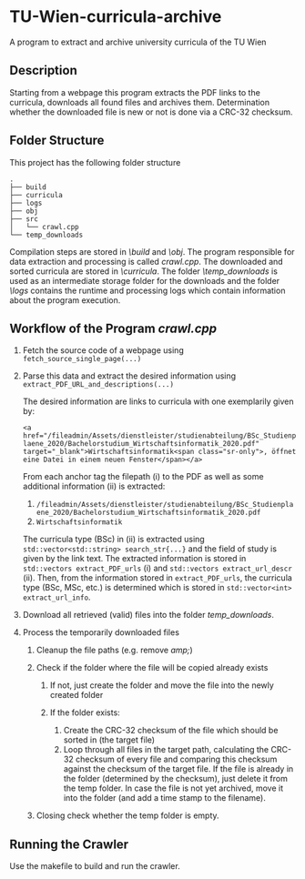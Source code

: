 # TU-Wien-curricula-archive
A program to extract and archive university curricula of the TU Wien

## Description
Starting from a webpage this program extracts the PDF links to the curricula, downloads all found files and archives them. Determination whether the downloaded file is new or not is done via a CRC-32 checksum.

## Folder Structure
This project has the following folder structure
```
.
├── build
├── curricula
├── logs
├── obj
├── src
│   └── crawl.cpp
└── temp_downloads
```
Compilation steps are stored in *\build* and *\obj*. The program responsible for data extraction and processing is called *crawl.cpp*. The downloaded and sorted curricula are stored in *\curricula*. The folder *\temp_downloads* is used as an intermediate storage folder for the downloads and the folder *\logs* contains the runtime and processing logs which contain information about the program execution.


## Workflow of the Program *crawl.cpp*
1. Fetch the source code of a webpage using `fetch_source_single_page(...)`
2. Parse this data and extract the desired information using `extract_PDF_URL_and_descriptions(...)`

    The desired information are links to curricula with one exemplarily given by:

    `<a href="/fileadmin/Assets/dienstleister/studienabteilung/BSc_Studienplaene_2020/Bachelorstudium_Wirtschaftsinformatik_2020.pdf" target="_blank">Wirtschaftsinformatik<span class="sr-only">, öffnet eine Datei in einem neuen Fenster</span></a>`
    
    From each anchor tag the filepath (i) to the PDF as well as some additional information (ii) is extracted:
    1. `/fileadmin/Assets/dienstleister/studienabteilung/BSc_Studienplaene_2020/Bachelorstudium_Wirtschaftsinformatik_2020.pdf`
    2. `Wirtschaftsinformatik`

    The curricula type (BSc) in (ii) is extracted using `std::vector<std::string> search_str{...}` and the field of study is given by the link text. The extracted information is stored in `std::vectors extract_PDF_urls` (i) and `std::vectors extract_url_descr` (ii). Then, from the information stored in `extract_PDF_urls`, the curricula type (BSc, MSc, etc.) is determined which is stored in `std::vector<int> extract_url_info`.

3. Download all retrieved (valid) files into the folder *temp_downloads*.
4. Process the temporarily downloaded files

    1. Cleanup the file paths (e.g. remove *amp;*)
    2. Check if the folder where the file will be copied already exists
    
        1. If not, just create the folder and move the file into the newly created folder
        2. If the folder exists:
        
            1. Create the CRC-32 checksum of the file which should be sorted in (the target file)
            2. Loop through all files in the target path, calculating the CRC-32 checksum of every file and comparing this checksum against the checksum of the target file. If the file is already in the folder (determined by the checksum), just delete it from the temp folder. In case the file is not yet archived, move it into the folder (and add a time stamp to the filename).

    4. Closing check whether the temp folder is empty.

## Running the Crawler
Use the makefile to build and run the crawler.

